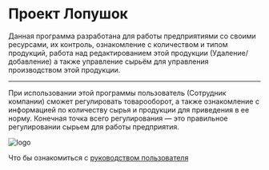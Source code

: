 # Проект Лопушок
Данная программа разработана для работы предприятиями со своими ресурсами, их контроль, ознакомление с количеством и типом продукций, работа над редактированием этой продукции (Удаление/добавление) а также управление сырьём для управления производством этой продукции.
***
При использовании этой программы пользователь (Сотрудник компании) сможет регулировать товарооборот, а также ознакомление с информацией по количеству сырья и продукции для приведения в ее норму. Конечная точка всего регулирования — это правильное регулировании сырьем для работы предприятия.

![logo](https://lh3.googleusercontent.com/drive-viewer/AJc5JmQlzsggVwxWYMOCNVB08Mby8kygcdvrZV2N_8y-BG2618nF3EQsVf0Q08k1JCQ91-1a9ooneIM=w1366-h696)

Что бы ознакомиться с [руководством пользователя](https://github.com/Raksim/layout-/blob/82284c97eb20964270e4f2c5b3ceb1d10a910590/%D0%A0%D1%83%D0%BA%D0%BE%D0%B2%D0%BE%D0%B4%D1%81%D1%82%D0%B2%D0%BE%20%D0%BF%D0%BE%D0%BB%D1%8C%D0%B7%D0%BE%D0%B2%D0%B0%D1%82%D0%B5%D0%BB%D1%8F.docx)